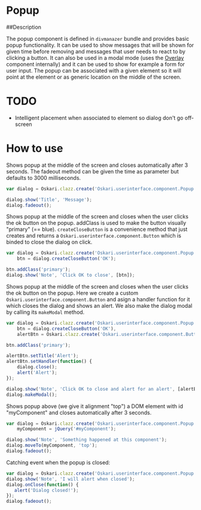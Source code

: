 # Popup

##Description

The popup component is defined in `divmanazer` bundle and provides basic popup functionality. It can be used to show messages that will be shown for given time before removing and messages that user needs to react to by clicking a button. It can also be used in a modal mode (uses the [Overlay](/documentation/components/overlay) component internally) and it can be used to show for example a form for user input. The popup can be associated with a given element so it will point at the element or as generic location on the middle of the screen.

# TODO

* Intelligent placement when associated to element so dialog don't go off-screen

# How to use

Shows popup at the middle of the screen and closes automatically after 3 seconds. The fadeout method can be given the time as parameter but defaults to 3000 milliseconds.

```javascript
var dialog = Oskari.clazz.create('Oskari.userinterface.component.Popup');

dialog.show('Title', 'Message');
dialog.fadeout();
```

Shows popup at the middle of the screen and closes when the user clicks the ok button on the popup. addClass is used to make the button visually "primary" (== blue). `createCloseButton` is a convenience method that just creates and returns a `Oskari.userinterface.component.Button` which is binded to close the dialog on click.

```javascript
var dialog = Oskari.clazz.create('Oskari.userinterface.component.Popup'),
    btn = dialog.createCloseButton('OK');

btn.addClass('primary');
dialog.show('Note', 'Click OK to close', [btn]);
```

Shows popup at the middle of the screen and closes when the user clicks the ok button on the popup. Here we create a custom `Oskari.userinterface.component.Button` and asign a handler function for it which closes the dialog and shows an alert. We also make the dialog modal by calling its `makeModal` method.

```javascript
var dialog = Oskari.clazz.create('Oskari.userinterface.component.Popup'),
    btn = dialog.createCloseButton('OK'),
    alertBtn = Oskari.clazz.create('Oskari.userinterface.component.Button');

btn.addClass('primary');

alertBtn.setTitle('Alert');
alertBtn.setHandler(function() {
    dialog.close();
    alert('Alert');
});

dialog.show('Note', 'Click OK to close and alert for an alert', [alertBtn, btn]);
dialog.makeModal();
```

Shows popup above (we give it alignment "top") a DOM element with id "myComponent" and closes automatically after 3 seconds.

```javascript
var dialog = Oskari.clazz.create('Oskari.userinterface.component.Popup'),
    myComponent = jQuery('#myComponent');

dialog.show('Note', 'Something happened at this component');
dialog.moveTo(myComponent, 'top');
dialog.fadeout();
```

Catching event when the popup is closed:

```javascript
var dialog = Oskari.clazz.create('Oskari.userinterface.component.Popup');
dialog.show('Note', 'I will alert when closed');
dialog.onClose(function() {
   alert('Dialog closed!');
});
dialog.fadeout();
```
